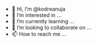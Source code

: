 - 👋 Hi, I’m @kodreanuja
- 👀 I’m interested in ...
- 🌱 I’m currently learning ...
- 💞️ I’m looking to collaborate on ...
- 📫 How to reach me ...

<!---
kodreanuja/kodreanuja is a ✨ special ✨ repository because its `README.md` (this file) appears on your GitHub profile.
You can click the Preview link to take a look at your changes.
--->
